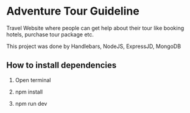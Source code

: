 
# Adventure Tour Guideline

Travel Website where people can get help about their tour like booking hotels, purchase tour package etc.

This project was done by Handlebars, NodeJS, ExpressJD, MongoDB

## How to install dependencies
1. Open terminal

3. npm install

4. npm run dev